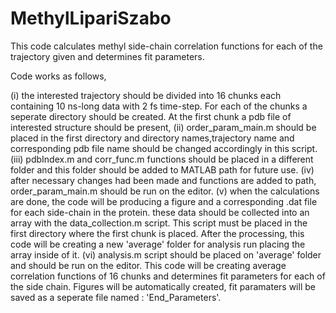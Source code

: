 # MethylLipariSzabo

This code calculates methyl side-chain correlation functions for each of the trajectory given and determines fit parameters.

Code works as follows,

(i) the interested trajectory should be divided into 16 chunks each containing 10 ns-long data with 2 fs time-step. For each of the chunks a seperate directory should be created. At the first chunk a pdb file of interested structure should be present,
(ii) order_param_main.m should be placed in the first directory and directory names,trajectory name and corresponding pdb file name should be changed accordingly in this script.
(iii) pdbIndex.m and corr_func.m functions should be placed in a different folder and this folder should be added to MATLAB path for future use.
(iv) after necessary changes had been made and functions are added to path, order_param_main.m should be run on the editor.
(v) when the calculations are done, the code will be producing a figure and a corresponding .dat file for each side-chain in the protein. these data should be collected into an array with the data_collection.m script. This script must be placed in the first directory where the first chunk is placed. After the processing, this code will be creating a new 'average' folder for analysis run placing the array inside of it.
(vi) analysis.m script should be placed on 'average' folder and should be run on the editor. This code will be creating average correlation functions of 16 chunks and determines fit parameters for each of the side chain. Figures will be automatically created, fit paramaters will be saved as a seperate file named : 'End_Parameters'.
